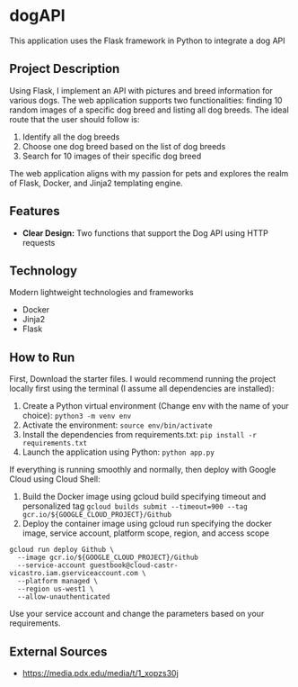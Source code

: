 # dogAPI
This application uses the Flask framework in Python to integrate a dog API
## Project Description 
Using Flask, I implement an API with pictures and breed information for various dogs. The web application supports two functionalities: finding 10 random images of a specific dog breed and listing all dog breeds. The ideal route that the user should follow is:
1. Identify all the dog breeds
2. Choose one dog breed based on the list of dog breeds
3. Search for 10 images of their specific dog breed 

The web application aligns with my passion for pets and explores the realm of Flask, Docker, and Jinja2 templating engine. 
## Features 
* **Clear Design:** Two functions that support the Dog API using HTTP requests
## Technology 
Modern lightweight technologies and frameworks
* Docker
* Jinja2
* Flask
## How to Run
First, Download the starter files. I would recommend running the project locally first using the terminal (I assume all dependencies are installed): 

1. Create a Python virtual environment (Change env with the name of your choice): ```python3 -m venv env```
2. Activate the environment: ```source env/bin/activate```
3. Install the dependencies from requirements.txt: ```pip install -r requirements.txt```
4. Launch the application using Python: ```python app.py```

If everything is running smoothly and normally, then deploy with Google Cloud using Cloud Shell:

1. Build the Docker image using gcloud build specifying timeout and personalized tag
```gcloud builds submit --timeout=900 --tag gcr.io/${GOOGLE_CLOUD_PROJECT}/Github```
2. Deploy the container image using gcloud run specifying the docker image, service account, platform scope, region, and access scope
```
gcloud run deploy Github \
  --image gcr.io/${GOOGLE_CLOUD_PROJECT}/Github
  --service-account guestbook@cloud-castr-vicastro.iam.gserviceaccount.com \
  --platform managed \
  --region us-west1 \
  --allow-unauthenticated
```
Use your service account and change the parameters based on your requirements. 
## External Sources 
* https://media.pdx.edu/media/t/1_xopzs30j
